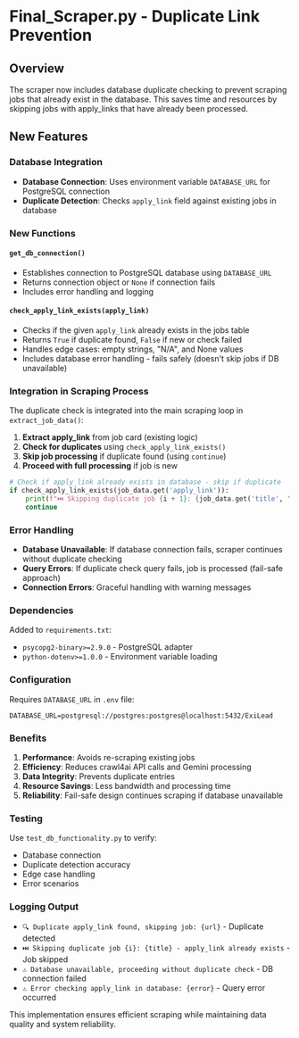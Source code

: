 # Final_Scraper.py - Duplicate Link Prevention

## Overview
The scraper now includes database duplicate checking to prevent scraping jobs that already exist in the database. This saves time and resources by skipping jobs with apply_links that have already been processed.

## New Features

### Database Integration
- **Database Connection**: Uses environment variable `DATABASE_URL` for PostgreSQL connection
- **Duplicate Detection**: Checks `apply_link` field against existing jobs in database

### New Functions

#### `get_db_connection()`
- Establishes connection to PostgreSQL database using `DATABASE_URL`
- Returns connection object or `None` if connection fails
- Includes error handling and logging

#### `check_apply_link_exists(apply_link)`
- Checks if the given `apply_link` already exists in the jobs table
- Returns `True` if duplicate found, `False` if new or check failed
- Handles edge cases: empty strings, "N/A", and None values
- Includes database error handling - fails safely (doesn't skip jobs if DB unavailable)

### Integration in Scraping Process

The duplicate check is integrated into the main scraping loop in `extract_job_data()`:

1. **Extract apply_link** from job card (existing logic)
2. **Check for duplicates** using `check_apply_link_exists()`
3. **Skip job processing** if duplicate found (using `continue`)
4. **Proceed with full processing** if job is new

```python
# Check if apply_link already exists in database - skip if duplicate
if check_apply_link_exists(job_data.get('apply_link')):
    print(f"⏭️ Skipping duplicate job {i + 1}: {job_data.get('title', 'Unknown')} - apply_link already exists")
    continue
```

### Error Handling
- **Database Unavailable**: If database connection fails, scraper continues without duplicate checking
- **Query Errors**: If duplicate check query fails, job is processed (fail-safe approach)
- **Connection Errors**: Graceful handling with warning messages

### Dependencies
Added to `requirements.txt`:
- `psycopg2-binary>=2.9.0` - PostgreSQL adapter
- `python-dotenv>=1.0.0` - Environment variable loading

### Configuration
Requires `DATABASE_URL` in `.env` file:
```
DATABASE_URL=postgresql://postgres:postgres@localhost:5432/ExiLead
```

### Benefits
1. **Performance**: Avoids re-scraping existing jobs
2. **Efficiency**: Reduces crawl4ai API calls and Gemini processing
3. **Data Integrity**: Prevents duplicate entries
4. **Resource Savings**: Less bandwidth and processing time
5. **Reliability**: Fail-safe design continues scraping if database unavailable

### Testing
Use `test_db_functionality.py` to verify:
- Database connection
- Duplicate detection accuracy
- Edge case handling
- Error scenarios

### Logging Output
- `🔍 Duplicate apply_link found, skipping job: {url}` - Duplicate detected
- `⏭️ Skipping duplicate job {i}: {title} - apply_link already exists` - Job skipped
- `⚠️ Database unavailable, proceeding without duplicate check` - DB connection failed
- `⚠️ Error checking apply_link in database: {error}` - Query error occurred

This implementation ensures efficient scraping while maintaining data quality and system reliability.
